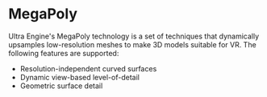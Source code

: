 # MegaPoly

Ultra Engine's MegaPoly technology is a set of techniques that dynamically upsamples low-resolution meshes to make 3D models suitable for VR. The following features are supported:

- Resolution-independent curved surfaces
- Dynamic view-based level-of-detail
- Geometric surface detail
